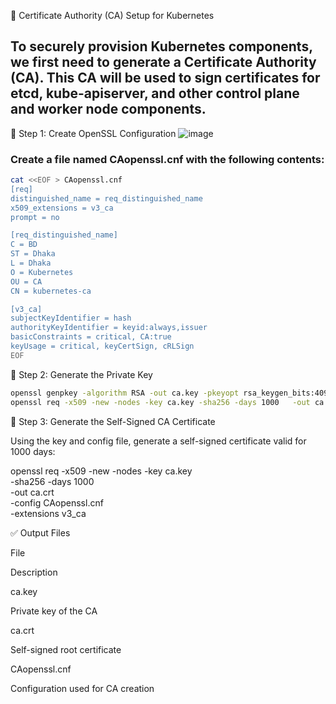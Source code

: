 📜 Certificate Authority (CA) Setup for Kubernetes

To securely provision Kubernetes components, we first need to generate a Certificate Authority (CA). This CA will be used to sign certificates for etcd, kube-apiserver, and other control plane and worker node components.
---
🔧 Step 1: Create OpenSSL Configuration
![image](https://github.com/user-attachments/assets/c3fec232-1c11-418c-9bef-3f8ac1025378)

### Create a file named CAopenssl.cnf with the following contents:
```bash
cat <<EOF > CAopenssl.cnf
[req]
distinguished_name = req_distinguished_name
x509_extensions = v3_ca
prompt = no

[req_distinguished_name]
C = BD
ST = Dhaka
L = Dhaka
O = Kubernetes
OU = CA
CN = kubernetes-ca

[v3_ca]
subjectKeyIdentifier = hash
authorityKeyIdentifier = keyid:always,issuer
basicConstraints = critical, CA:true
keyUsage = critical, keyCertSign, cRLSign
EOF
```
🔐 Step 2: Generate the Private Key
```bash
openssl genpkey -algorithm RSA -out ca.key -pkeyopt rsa_keygen_bits:4096
openssl req -x509 -new -nodes -key ca.key -sha256 -days 1000   -out ca.crt -config CAopenssl.cnf -extensions v3_ca
```
📄 Step 3: Generate the Self-Signed CA Certificate

Using the key and config file, generate a self-signed certificate valid for 1000 days:

openssl req -x509 -new -nodes -key ca.key \
  -sha256 -days 1000 \
  -out ca.crt \
  -config CAopenssl.cnf \
  -extensions v3_ca

✅ Output Files

File

Description

ca.key

Private key of the CA

ca.crt

Self-signed root certificate

CAopenssl.cnf

Configuration used for CA creation

